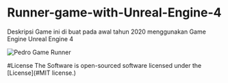 # Runner-game-with-Unreal-Engine-4
Deskripsi
Game ini di buat pada awal tahun 2020 menggunakan Game Engine Unreal Engine 4


![Pedro Game Runner](https://user-images.githubusercontent.com/59316805/132381396-7b7c3796-bfee-42bd-ba0a-7d15dfb730e6.png)

 
 #License
 The Software is open-sourced software licensed under the [License](#MIT license.)
